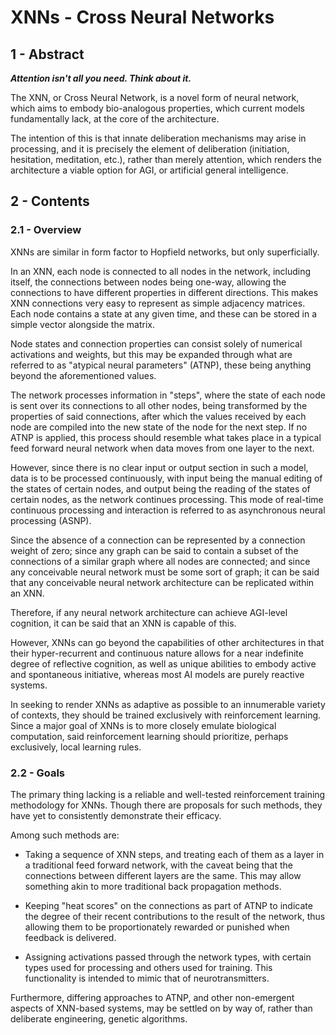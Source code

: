 # XNNs - Cross Neural Networks

## 1 - Abstract

***Attention isn't all you need. Think about it.***

The XNN, or Cross Neural Network, is a novel form of neural network, which aims to embody
bio-analogous properties, which current models fundamentally lack, at the core of the architecture.

The intention of this is that innate deliberation mechanisms may arise in processing, and it is
precisely the element of deliberation (initiation, hesitation, meditation, etc.), rather than
merely attention, which renders the architecture a viable option for AGI, or artificial general
intelligence.

## 2 - Contents

### 2.1 - Overview

XNNs are similar in form factor to Hopfield networks, but only superficially.

In an XNN, each node is connected to all nodes in the network, including itself, the connections
between nodes being one-way, allowing the connections to have different properties in different
directions. This makes XNN connections very easy to represent as simple adjacency matrices. Each
node contains a state at any given time, and these can be stored in a simple vector alongside the
matrix.

Node states and connection properties can consist solely of numerical activations and weights, but
this may be expanded through what are referred to as "atypical neural parameters" (ATNP), these
being anything beyond the aforementioned values.

The network processes information in "steps", where the state of each node is sent over its
connections to all other nodes, being transformed by the properties of said connections, after
which the values received by each node are compiled into the new state of the node for the next
step. If no ATNP is applied, this process should resemble what takes place in a typical feed
forward neural network when data moves from one layer to the next.

However, since there is no clear input or output section in such a model, data is to be processed
continuously, with input being the manual editing of the states of certain nodes, and output being
the reading of the states of certain nodes, as the network continues processing. This mode of
real-time continuous processing and interaction is referred to as asynchronous neural processing
(ASNP).

Since the absence of a connection can be represented by a connection weight of zero; since any
graph can be said to contain a subset of the connections of a similar graph where all nodes are
connected; and since any conceivable neural network must be some sort of graph; it can be said that
any conceivable neural network architecture can be replicated within an XNN.

Therefore, if any neural network architecture can achieve AGI-level cognition, it can be said that
an XNN is capable of this.

However, XNNs can go beyond the capabilities of other architectures in that their hyper-recurrent
and continuous nature allows for a near indefinite degree of reflective cognition, as well as
unique abilities to embody active and spontaneous initiative, whereas most AI models are purely
reactive systems.

In seeking to render XNNs as adaptive as possible to an innumerable variety of contexts, they
should be trained exclusively with reinforcement learning. Since a major goal of XNNs is to more
closely emulate biological computation, said reinforcement learning should prioritize, perhaps
exclusively, local learning rules.

### 2.2 - Goals

The primary thing lacking is a reliable and well-tested reinforcement training methodology for
XNNs. Though there are proposals for such methods, they have yet to consistently demonstrate their
efficacy.

Among such methods are:

- Taking a sequence of XNN steps, and treating each of them as a layer in a traditional feed
forward network, with the caveat being that the connections between different layers are the same.
This may allow something akin to more traditional back propagation methods.

- Keeping "heat scores" on the connections as part of ATNP to indicate the degree of their recent
contributions to the result of the network, thus allowing them to be proportionately rewarded or
punished when feedback is delivered.

- Assigning activations passed through the network types, with certain types used for processing
and others used for training. This functionality is intended to mimic that of neurotransmitters.

Furthermore, differing approaches to ATNP, and other non-emergent aspects of XNN-based systems, may
be settled on by way of, rather than deliberate engineering, genetic algorithms.